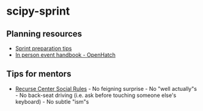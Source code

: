 # scipy-sprint

## Planning resources
- [Sprint preparation tips](https://us.pycon.org/2016/community/sprints/sprintprep/)
- [In person event handbook - OpenHatch](http://opensource-events.com/)

## Tips for mentors
- [Recurse Center Social Rules](https://www.recurse.com/manual#sec-environment)
      - No feigning surprise
      - No "well actually"s
      - No back-seat driving (i.e. ask before touching someone else's keyboard)
      - No subtle "ism"s
